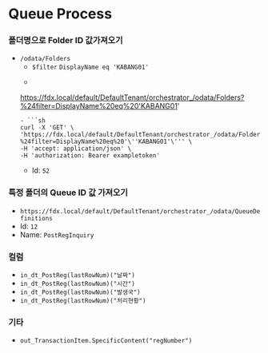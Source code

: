 # Queue Process

### 폴더명으로 Folder ID 값가져오기 
- `/odata/Folders`
	- `$filter` `DisplayName eq 'KABANG01'`
	- ```sh
	https://fdx.local/default/DefaultTenant/orchestrator_/odata/Folders?%24filter=DisplayName%20eq%20'KABANG01'
	```
	- ```sh
	curl -X 'GET' \
  'https://fdx.local/default/DefaultTenant/orchestrator_/odata/Folders?%24filter=DisplayName%20eq%20'\''KABANG01'\''' \
  -H 'accept: application/json' \
  -H 'authorization: Bearer exampletoken'
	```
	- Id: `52`
	
### 특정 폴더의 Queue ID 값 가져오기
- `https://fdx.local/default/DefaultTenant/orchestrator_/odata/QueueDefinitions`
- Id: `12`
- Name: `PostRegInquiry`

### 컬럼
- `in_dt_PostReg(lastRowNum)("날짜")`
- `in_dt_PostReg(lastRowNum)("시간")`
- `in_dt_PostReg(lastRowNum)("발생국")`
- `in_dt_PostReg(lastRowNum)("처리현황")`

### 기타
- `out_TransactionItem.SpecificContent("regNumber")`